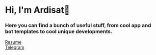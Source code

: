 # Hi, I'm Ardisat🐍 

### Here you can find a bunch of useful stuff, from cool app and bot templates to cool unique developments.

[Resume](http://ardisat.herokuapp.com/)  
[Telegram](https://t.me/ardisat)
